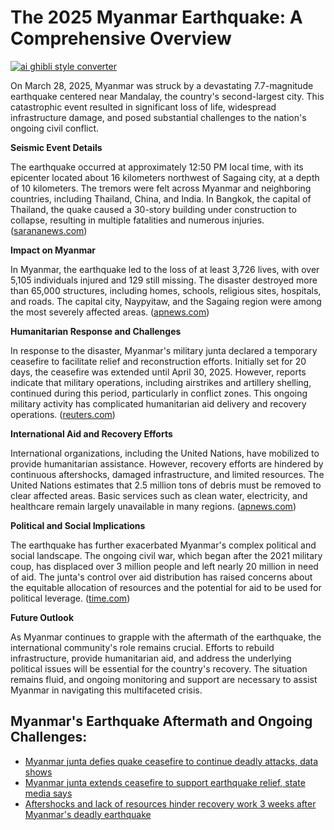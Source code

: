 # The 2025 Myanmar Earthquake: A Comprehensive Overview

[![ai ghibli style converter](https://i.imgur.com/dwt8Y5G.gif)](https://witbeam.net/slzx)

On March 28, 2025, Myanmar was struck by a devastating 7.7-magnitude earthquake centered near Mandalay, the country's second-largest city. This catastrophic event resulted in significant loss of life, widespread infrastructure damage, and posed substantial challenges to the nation's ongoing civil conflict.

**Seismic Event Details**

The earthquake occurred at approximately 12:50 PM local time, with its epicenter located about 16 kilometers northwest of Sagaing city, at a depth of 10 kilometers. The tremors were felt across Myanmar and neighboring countries, including Thailand, China, and India. In Bangkok, the capital of Thailand, the quake caused a 30-story building under construction to collapse, resulting in multiple fatalities and numerous injuries. ([sarananews.com](https://www.sarananews.com/magnitude-7-7-earthquake-in-myanmar-tremors-felt-in-thailand-all-we-know-1834.html?utm_source=openai))

**Impact on Myanmar**

In Myanmar, the earthquake led to the loss of at least 3,726 lives, with over 5,105 individuals injured and 129 still missing. The disaster destroyed more than 65,000 structures, including homes, schools, religious sites, hospitals, and roads. The capital city, Naypyitaw, and the Sagaing region were among the most severely affected areas. ([apnews.com](https://apnews.com/article/1f86688713449f3ca3ebf91ad1086acd?utm_source=openai))

**Humanitarian Response and Challenges**

In response to the disaster, Myanmar's military junta declared a temporary ceasefire to facilitate relief and reconstruction efforts. Initially set for 20 days, the ceasefire was extended until April 30, 2025. However, reports indicate that military operations, including airstrikes and artillery shelling, continued during this period, particularly in conflict zones. This ongoing military activity has complicated humanitarian aid delivery and recovery operations. ([reuters.com](https://www.reuters.com/world/asia-pacific/myanmar-junta-defies-quake-ceasefire-continue-deadly-attacks-data-shows-2025-04-25/?utm_source=openai))

**International Aid and Recovery Efforts**

International organizations, including the United Nations, have mobilized to provide humanitarian assistance. However, recovery efforts are hindered by continuous aftershocks, damaged infrastructure, and limited resources. The United Nations estimates that 2.5 million tons of debris must be removed to clear affected areas. Basic services such as clean water, electricity, and healthcare remain largely unavailable in many regions. ([apnews.com](https://apnews.com/article/1f86688713449f3ca3ebf91ad1086acd?utm_source=openai))

**Political and Social Implications**

The earthquake has further exacerbated Myanmar's complex political and social landscape. The ongoing civil war, which began after the 2021 military coup, has displaced over 3 million people and left nearly 20 million in need of aid. The junta's control over aid distribution has raised concerns about the equitable allocation of resources and the potential for aid to be used for political leverage. ([time.com](https://time.com/7273653/myanmar-junta-earthquake-recovery-aid-civil-war-explainer/?utm_source=openai))

**Future Outlook**

As Myanmar continues to grapple with the aftermath of the earthquake, the international community's role remains crucial. Efforts to rebuild infrastructure, provide humanitarian aid, and address the underlying political issues will be essential for the country's recovery. The situation remains fluid, and ongoing monitoring and support are necessary to assist Myanmar in navigating this multifaceted crisis.


## Myanmar's Earthquake Aftermath and Ongoing Challenges:
- [Myanmar junta defies quake ceasefire to continue deadly attacks, data shows](https://www.reuters.com/world/asia-pacific/myanmar-junta-defies-quake-ceasefire-continue-deadly-attacks-data-shows-2025-04-25/?utm_source=openai)
- [Myanmar junta extends ceasefire to support earthquake relief, state media says](https://www.reuters.com/world/asia-pacific/myanmar-junta-extends-temporary-ceasefire-april-30-support-earthquake-relief-2025-04-22/?utm_source=openai)
- [Aftershocks and lack of resources hinder recovery work 3 weeks after Myanmar's deadly earthquake](https://apnews.com/article/1f86688713449f3ca3ebf91ad1086acd?utm_source=openai)